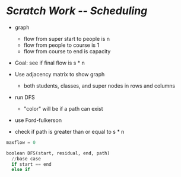 # ***Scratch Work -- Scheduling***

- graph
  - flow from super start to people is n
  - flow from people to course is 1
  - flow from course to end is capacity
- Goal: see if final flow is s * n

- Use adjacency matrix to show graph
  - both students, classes, and super nodes in rows and columns
- run DFS
  - "color" will be if a path can exist
- use Ford-fulkerson
- check if path is greater than or equal to s * n

```python
maxflow = 0

boolean DFS(start, residual, end, path)
  //base case
  if start == end
  else if 

```